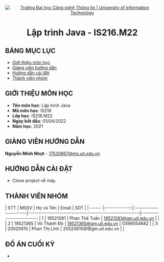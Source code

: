 <!-- Banner -->
<p align="center">
  <a href="https://www.uit.edu.vn/" title="Trường Đại học Công nghệ Thông tin" style="border: none;">
    <img src="https://i.imgur.com/WmMnSRt.png" alt="Trường Đại học Công nghệ Thông tin | University of Information Technology">
  </a>
</p>

<!-- Title -->
<h1 align="center"><b>Lập trình Java - IS216.M22</b></h1>



## BẢNG MỤC LỤC
* [ Giới thiệu môn học](#gioithieumonhoc)
* [ Giảng viên hướng dẫn](#giangvien)
* [ Hướng dẫn cài đặt](#caidat)
* [ Thành viên nhóm](#thanhvien)

## GIỚI THIỆU MÔN HỌC
<a name="gioithieumonhoc"></a>
* **Tên môn học**: Lập trình Java
* **Mã môn học**: IS216
* **Lớp học**: IS216.M22
* **Ngày bắt đầu**: 01/04/2022
* **Năm học**: 2021

## GIẢNG VIÊN HƯỚNG DẪN
<a name="giangvien"></a>
**Nguyễn Minh Nhựt** - *17520867@ms.uit.edu.vn*

## HƯỚNG DẪN CÀI ĐẶT
<a name="caidat"></a>
* Clone project về máy.


## THÀNH VIÊN NHÓM
<a name="thanhvien"></a>
| STT    | MSSV          | Họ và Tên              | Email                                                   |  SDT                    |
| ------ |:-------------:| :----------------------|--------------------------------------------------------:|-------------------------:
| 1      | 19521081      | Phan Thế Tuấn          |  19521081@gm.uit.edu.vn                                 |                         |
| 2      | 19521365      | Võ Thành Đô            |  19521365@gm.uit.edu.vn                                 | 0399054682              |
| 3      | 20520615      | Phan Thị Linh          |  20520615@@gm.uit.edu.vn                                |                         |

## ĐỒ ÁN CUỐI KỲ
-  

